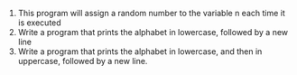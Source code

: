 1. This program will assign a random number to the variable n each time it is executed
2. Write a program that prints the alphabet in lowercase, followed by a new line
3. Write a program that prints the alphabet in lowercase, and then in uppercase, followed by a new line.
